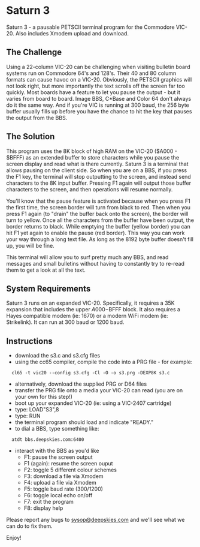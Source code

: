 # Saturn 3
Saturn 3 - a pausable PETSCII terminal program for the Commodore VIC-20. Also includes Xmodem upload and download.

## The Challenge
Using a 22-column VIC-20 can be challenging when visiting bulletin board systems run on Commodore 64's and 128's. Their 40 and 80 column formats can 
cause havoc on a VIC-20. Obviously, the PETSCII graphics will not look right, but more importantly the text scrolls off the screen far too quickly.
Most boards have a feature to let you pause the output - but it varies from board to board. Image BBS, C*Base and Color 64 don't always do it the
same way. And if you're VIC is running at 300 baud, the 256 byte buffer usually fills up before you have the chance to hit the key that pauses the
output from the BBS.  

## The Solution
This program uses the 8K block of high RAM on the VIC-20 ($A000 - $BFFF) as an extended buffer to store characters while you pause the screen 
display and read what is there currently.  Saturn 3 is a terminal that allows pausing on the client side. So when 
you are on a BBS, if you press the F1 key, the terminal will stop outputting to the screen, and instead send characters to the 8K input buffer. 
Pressing F1 again will output those buffer characters to the screen, and then operations will resume normally.  

You'll know that the pause feature is activated because when you press F1 the first time, the screen border will turn from black to red. Then when 
you press F1 again (to "drain" the buffer back onto the screen), the border will turn to yellow. Once all the characters from the buffer have been
output, the border returns to black. While emptying the buffer (yellow border) you can hit F1 yet again to enable the pause (red border). This way
you can work your way through a long text file. As long as the 8192 byte buffer doesn't fill up, you will be fine.

This terminal will allow you to surf pretty much any BBS, and read messages and small bulletins without having to constantly try to re-read them to get a
look at all the text.  

## System Requirements
Saturn 3 runs on an expanded VIC-20. Specifically, it requires a 35K expansion that includes the upper $A000-$BFFF block. It also requires a Hayes compatible 
modem (ie: 1670) or a modern WiFi modem (ie: Strikelink). It can run at 300 baud or 1200 baud.

## Instructions
- download the s3.c and s3.cfg files
- using the cc65 compiler, compile the code into a PRG file - for example:
```
  cl65 -t vic20 --config s3.cfg -Cl -O -o s3.prg -DEXP8K s3.c
```
- alternatively, download the supplied PRG or D64 files
- transfer the PRG file onto a media your VIC-20 can read (you are on your own for this step!)
- boot up your expanded VIC-20 (ie: using a VIC-2407 cartridge)
- type: LOAD"S3",8
- type: RUN
- the terminal program should load and indicate "READY."
- to dial a BBS, type something like:
```
  atdt bbs.deepskies.com:6400
```
- interact with the BBS as you'd like
  - F1: pause the screen output
  - F1 (again): resume the screen ouput
  - F2: toggle 5 different colour schemes
  - F3: download a file via Xmodem
  - F4: upload a file via Xmodem
  - F5: toggle baud rate (300/1200)
  - F6: toggle local echo on/off
  - F7: exit the program
  - F8: display help

Please report any bugs to sysop@deepskies.com and we'll see what we can do to fix them.

Enjoy!
